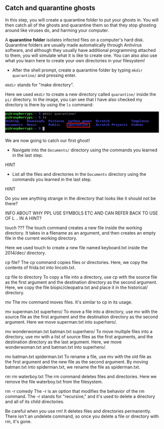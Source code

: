 ## Catch and quarantine ghosts

In this step, you will create a quarantine folder to put your ghosts in. You will then catch all of the ghosts and quarantine them so that they stop ghosting around like viruses do, and harming your computer.

A **quarantine folder** isolates infected files on a computer's hard disk. Quarantine folders are usually made automatically through Antivirus software, and although they usually have additional programming attached to them, you will simulate what it is like to create one. You can also also use what you learn here to create your own directories in your filesystem!

+ After the shell prompt, create a quarantine folder by typing `mkdir quarantine/` and pressing enter.

`mkdir` stands for "make directory".

Here we used `mkdir` to create a new directory called `quarantine/` inside the `pi/` directory. In the image, you can see that I have also checked my directory is there by using the `ls` command:

![MKDIR Command](images/mkdircommand.png)

We are now going to catch our first ghost!

+ Navigate into the `Documents/` directory using the commands you learned in the last step.

HINT

+ List all the files and directories in the `Documents` directory using the commands you learned in the last step.

HINT

Do you see anything strange in the directory that looks like it should not be there?

INFO ABOUT WHY PPL USE SYMBOLS ETC AND CAN REFER BACK TO USE OF L .. IN A HINT?





touch ???
The touch command creates a new file inside the working directory. It takes in a filename as an argument, and then creates an empty file in the current working directory.

Here we used touch to create a new file named keyboard.txt inside the 2014/dec/ directory.

cp file?
The cp command copies files or directories. Here, we copy the contents of frida.txt into lincoln.txt.

cp file to directory
To copy a file into a directory, use cp with the source file as the first argument and the destination directory as the second argument. Here, we copy the file biopic/cleopatra.txt and place it in the historical/ directory.


mv
The mv command moves files. It's similar to cp in its usage.

mv superman.txt superhero/
To move a file into a directory, use mv with the source file as the first argument and the destination directory as the second argument. Here we move superman.txt into superhero/.

mv wonderwoman.txt batman.txt superhero/
To move multiple files into a directory, use mv with a list of source files as the first arguments, and the destination directory as the last argument. Here, we move wonderwoman.txt and batman.txt into superhero/.

mv batman.txt spiderman.txt
To rename a file, use mv with the old file as the first argument and the new file as the second argument. By moving batman.txt into spiderman.txt, we rename the file as spiderman.txt.


rm
rm waterboy.txt
The rm command deletes files and directories. Here we remove the file waterboy.txt from the filesystem.

rm -r comedy
The -r is an option that modifies the behavior of the rm command. The -r stands for "recursive," and it's used to delete a directory and all of its child directories.

Be careful when you use rm! It deletes files and directories permanently. There isn't an undelete command, so once you delete a file or directory with rm, it's gone.
